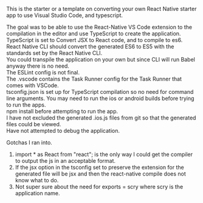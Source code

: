 This is the starter or a template on converting your own React Native starter app to use Visual Studio Code, and typescript.

The goal was to be able to use the React-Native VS Code extension to the compilation in the editor and use TypeScript to create the application.  
TypeScript is set to Convert JSX to React code, and to compile to es6. React Native CLI should convert the generated ES6 to ES5 with the standards set by the React Native CLI.  
You could transpile the application on your own but since CLI will run Babel anyway there is no need.  
The ESLint config is not final.  
The .vscode contains the Task Runner config for the Task Runner that comes with VSCode.  
tsconfig.json is set up for TypeScript compilation so no need for command line arguments. 
You may need to run the ios or android builds before trying to run the apps.  
npm install before attempting to run the app.  
I have not excluded the generated .ios.js files from git so that the generated files could be viewed.  
Have not attempted to debug the application.  


Gotchas I ran into.

1. import * as React from "react"; is the only way I could get the compiler to output the js in an acceptable format. 
2. If the jsx option in the tsconfig set to preserve the extension for the generated file will be jsx and then the react-native compile does not know what to do.
3. Not super sure about the need for exports = scry where scry is the application name.
